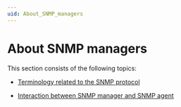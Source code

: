 ```yaml
---
uid: About_SNMP_managers
---
```


# About SNMP managers

This section consists of the following topics:

- [Terminology related to the SNMP protocol](Terminology_related_to_the_SNMP_protocol.md)

- [Interaction between SNMP manager and SNMP agent](Interaction_between_SNMP_manager_and_SNMP_agent.md)
